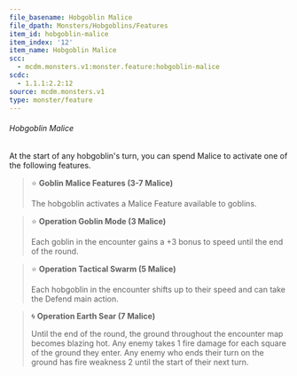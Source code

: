 ```yaml
---
file_basename: Hobgoblin Malice
file_dpath: Monsters/Hobgoblins/Features
item_id: hobgoblin-malice
item_index: '12'
item_name: Hobgoblin Malice
scc:
  - mcdm.monsters.v1:monster.feature:hobgoblin-malice
scdc:
  - 1.1.1:2.2:12
source: mcdm.monsters.v1
type: monster/feature
---
```


###### Hobgoblin Malice

At the start of any hobgoblin's turn, you can spend Malice to activate one of the following features.

<!-- -->
> ⭐️ **Goblin Malice Features (3-7 Malice)**
>
> The hobgoblin activates a Malice Feature available to goblins.

<!-- -->
> ⭐️ **Operation Goblin Mode (3 Malice)**
>
> Each goblin in the encounter gains a +3 bonus to speed until the end of the round.

<!-- -->
> ⭐️ **Operation Tactical Swarm (5 Malice)**
>
> Each hobgoblin in the encounter shifts up to their speed and can take the Defend main action.

<!-- -->
> 🌀 **Operation Earth Sear (7 Malice)**
>
> Until the end of the round, the ground throughout the encounter map becomes blazing hot. Any enemy takes 1 fire damage for each square of the ground they enter. Any enemy who ends their turn on the ground has fire weakness 2 until the start of their next turn.
